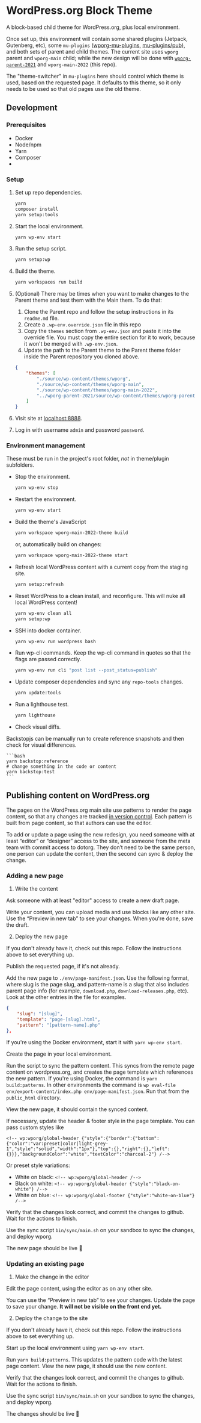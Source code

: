 # WordPress.org Block Theme

A block-based child theme for WordPress.org, plus local environment.

Once set up, this environment will contain some shared plugins (Jetpack, Gutenberg, etc), some `mu-plugins` ([wporg-mu-plugins](https://github.com/WordPress/wporg-mu-plugins/), [mu-plugins/pub](https://meta.trac.wordpress.org/browser/sites/trunk/wordpress.org/public_html/wp-content/mu-plugins/pub)), and both sets of parent and child themes. The current site uses `wporg` parent and `wporg-main` child; while the new design will be done with [`wporg-parent-2021`](https://github.com/WordPress/wporg-parent-2021) and `wporg-main-2022` (this repo).

The "theme-switcher" in `mu-plugins` here should control which theme is used, based on the requested page. It defaults to this theme, so it only needs to be used so that old pages use the old theme.

## Development


### Prerequisites

* Docker
* Node/npm
* Yarn
* Composer
* 

### Setup

1. Set up repo dependencies.

    ```bash
    yarn
    composer install
    yarn setup:tools
    ```

1. Start the local environment.

    ```bash
    yarn wp-env start
    ```

1. Run the setup script.

    ```bash
    yarn setup:wp
    ```

1. Build the theme.

    ```bash
    yarn workspaces run build
    ```

1. (Optional) There may be times when you want to make changes to the Parent theme and test them with the Main them. To do that:
    1. Clone the Parent repo and follow the setup instructions in its `readme.md` file.
    1. Create a `.wp-env.override.json` file in this repo
    1. Copy the `themes` section from `.wp-env.json` and paste it into the override file. You must copy the entire section for it to work, because it won't be merged with `.wp-env.json`.
    1. Update the path to the Parent theme to the Parent theme folder inside the Parent repository you cloned above.

    ```json
    {
	    "themes": [
		    "./source/wp-content/themes/wporg",
		    "./source/wp-content/themes/wporg-main",
		    "./source/wp-content/themes/wporg-main-2022",
		    "../wporg-parent-2021/source/wp-content/themes/wporg-parent-2021"
	    ]
    }
    ```

1. Visit site at [localhost:8888](http://localhost:8888).

1. Log in with username `admin` and password `password`.

### Environment management

These must be run in the project's root folder, _not_ in theme/plugin subfolders.

* Stop the environment.

    ```bash
    yarn wp-env stop
    ```

* Restart the environment.

    ```bash
    yarn wp-env start
    ```

* Build the theme's JavaScript

    ```bash
    yarn workspace wporg-main-2022-theme build
    ```

    or, automatically build on changes:

    ```bash
    yarn workspace wporg-main-2022-theme start
    ```


* Refresh local WordPress content with a current copy from the staging site.

    ```bash
    yarn setup:refresh
    ```

* Reset WordPress to a clean install, and reconfigure. This will nuke all local WordPress content!

    ```bash
    yarn wp-env clean all
    yarn setup:wp
    ```

* SSH into docker container.

    ```bash
    yarn wp-env run wordpress bash
    ```

* Run wp-cli commands. Keep the wp-cli command in quotes so that the flags are passed correctly.

    ```bash
    yarn wp-env run cli "post list --post_status=publish"
    ```

* Update composer dependencies and sync any `repo-tools` changes.

    ```bash
    yarn update:tools
    ```

* Run a lighthouse test.

    ```bash
    yarn lighthouse
    ```

* Check visual diffs.

Backstopjs can be manually run to create reference snapshots and then check for visual differences.

    ```bash
    yarn backstop:reference
    # change something in the code or content
    yarn backstop:test
    ```

## Publishing content on WordPress.org

The pages on the WordPress.org main site use patterns to render the page content, so that any changes are tracked [in version control](https://github.com/WordPress/wporg-main-2022/commits/trunk/source/wp-content/themes/wporg-main-2022/patterns). Each pattern is built from page content, so that authors can use the editor.

To add or update a page using the new redesign, you need someone with at least “editor” or “designer” access to the site, and someone from the meta team with commit access to dotorg. They don’t need to be the same person, one person can update the content, then the second can sync & deploy the change.

### Adding a new page

1. Write the content

Ask someone with at least "editor" access to create a new draft page.

Write your content, you can upload media and use blocks like any other site. Use the “Preview in new tab” to see your changes. When you're done, save the draft.

2. Deploy the new page

If you don't already have it, check out this repo. Follow the instructions above to set everything up.

Publish the requested page, if it's not already.

Add the new page to `./env/page-manifest.json`. Use the following format, where slug is the page slug, and pattern-name is a slug that also includes parent page info (for example, `download.php`, `download-releases.php`, etc). Look at the other entries in the file for examples.

```json
{
    "slug": "[slug]",
    "template": "page-[slug].html",
    "pattern": "[pattern-name].php"
},
```

If you're using the Docker environment, start it with `yarn wp-env start`.

Create the page in your local environment.

Run the script to sync the pattern content. This syncs from the remote page content on wordpress.org, and creates the page template which references the new pattern.
	If you're using Docker, the command is `yarn build:patterns`.
	In other environments the command is `wp eval-file env/export-content/index.php env/page-manifest.json`. Run that from the `public_html` directory.

View the new page, it should contain the synced content.

If necessary, update the header & footer style in the page template. You can pass custom styles like

`<!-- wp:wporg/global-header {"style":{"border":{"bottom":{"color":"var:preset|color|light-grey-1","style":"solid","width":"1px"},"top":{},"right":{},"left":{}}},"backgroundColor":"white","textColor":"charcoal-2"} /-->`

Or preset style variations:

- White on black: `<!-- wp:wporg/global-header /-->`
- Black on white: `<!-- wp:wporg/global-header {"style":"black-on-white"} /-->`
- White on blue: `<!-- wp:wporg/global-footer {"style":"white-on-blue"} /-->`

Verify that the changes look correct, and commit the changes to github. Wait for the actions to finish.

Use the sync script `bin/sync/main.sh` on your sandbox to sync the changes, and deploy wporg.

The new page should be live 🎉

### Updating an existing page

1. Make the change in the editor

Edit the page content, using the editor as on any other site.

You can use the “Preview in new tab” to see your changes. Update the page to save your change. **It will not be visible on the front end yet.**

2. Deploy the change to the site

If you don't already have it, check out this repo. Follow the instructions above to set everything up.

Start up the local environment using `yarn wp-env start`.

Run `yarn build:patterns`. This updates the pattern code with the latest page content. View the new page, it should use the new content.

Verify that the changes look correct, and commit the changes to github. Wait for the actions to finish.

Use the sync script `bin/sync/main.sh` on your sandbox to sync the changes, and deploy wporg.

The changes should be live 🎉
